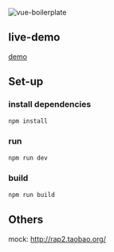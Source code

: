 ![vue-boilerplate](https://socialify.git.ci/donley828/vue-boilerplate/image?description=1&font=Bitter&language=1&owner=1&pattern=Overlapping%20Hexagons&stargazers=1&theme=Light)

## live-demo

[demo](http://donglei.site/vue-boilerplate)

## Set-up

### install dependencies

```bash
npm install
```

### run

```bash
npm run dev
```

### build

```bash
npm run build
```

## Others

mock: http://rap2.taobao.org/